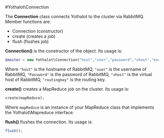 #Yothalot\Connection

The **Connection** class connects Yothalot to the cluster via RabbitMQ.
Member functions are:
- Connection (constructor)
- create (creates a job)
- flush  (flushes job)

**Connection()** is the constructor of the object. Its usage is:
 ```php
$master = new Yothalot\Connection("host","user","password","vhost","exchange","routingkey");
```
Where `"host"` is the hostname of RabbitMQ, `"user"` is the username of RabbitMQ, `"Password"` is the password of RabbitMQ, `"vhost"` is the virtual host of RabbitMQ, `"routingkey"` is the routing key.


**create()** creates a MapReduce job on the cluster. Its usage is:
```php
create(mapReduce);
```
Where `mapReduce` is an instance of your MapReduce class that implements the Yothalot\Mapreduce interface.

**flush()** flushes the connection. Its usage is:
```php
flush();
```

